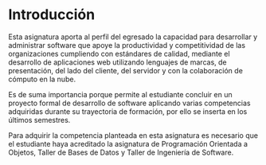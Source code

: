 # Introducción

Esta asignatura aporta al perfil del egresado la capacidad para desarrollar y administrar software que apoye la productividad y competitividad de las organizaciones cumpliendo con estándares de calidad, mediante el desarrollo de aplicaciones web utilizando lenguajes de marcas, de presentación, del lado del cliente, del servidor y con la colaboración de cómputo en la nube.

Es de suma importancia porque permite al estudiante concluir en un proyecto formal de desarrollo de software aplicando varias competencias adquiridas durante su trayectoria de formación, por ello se inserta en los últimos semestres.

Para adquirir la competencia planteada en esta asignatura es necesario que el estudiante haya acreditado la asignatura de Programación Orientada a Objetos, Taller de Bases de Datos y Taller de Ingeniería de Software.